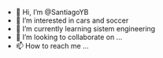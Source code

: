 - 👋 Hi, I’m @SantiagoYB
- 👀 I’m interested in cars and soccer
- 🌱 I’m currently learning sistem engineering
- 💞️ I’m looking to collaborate on ...
- 📫 How to reach me ...

<!---
SantiagoYB/SantiagoYB is a ✨ special ✨ repository because its `README.md` (this file) appears on your GitHub profile.
You can click the Preview link to take a look at your changes.
--->
